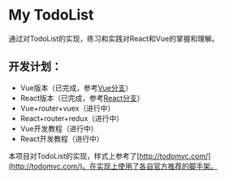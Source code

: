 # My TodoList

通过对TodoList的实现，练习和实践对React和Vue的掌握和理解。

## 开发计划：

- Vue版本（已完成，参考[Vue分支](https://github.com/thoughtkun/MyTodoList/blob/vue/README.md)）
- React版本（已完成，参考[React分支](https://github.com/thoughtkun/MyTodoList/blob/react/README.md)）
- Vue+router+vuex（进行中）
- React+router+redux（进行中）
- Vue开发教程（进行中）
- React开发教程（进行中）

本项目对TodoList的实现，样式上参考了[http://todomvc.com/](http://todomvc.com/)。在实现上使用了各自官方推荐的脚手架。

